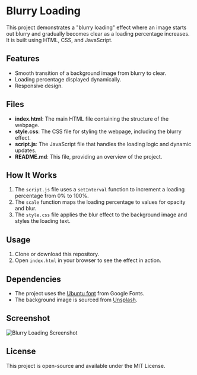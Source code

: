 # Blurry Loading

This project demonstrates a "blurry loading" effect where an image starts out blurry and gradually becomes clear as a loading percentage increases. It is built using HTML, CSS, and JavaScript.

## Features

- Smooth transition of a background image from blurry to clear.
- Loading percentage displayed dynamically.
- Responsive design.

## Files

- **index.html**: The main HTML file containing the structure of the webpage.
- **style.css**: The CSS file for styling the webpage, including the blurry effect.
- **script.js**: The JavaScript file that handles the loading logic and dynamic updates.
- **README.md**: This file, providing an overview of the project.

## How It Works

1. The `script.js` file uses a `setInterval` function to increment a loading percentage from 0% to 100%.
2. The `scale` function maps the loading percentage to values for opacity and blur.
3. The `style.css` file applies the blur effect to the background image and styles the loading text.

## Usage

1. Clone or download this repository.
2. Open `index.html` in your browser to see the effect in action.

## Dependencies

- The project uses the [Ubuntu font](https://fonts.google.com/specimen/Ubuntu) from Google Fonts.
- The background image is sourced from [Unsplash](https://unsplash.com).

## Screenshot

![Blurry Loading Screenshot](https://via.placeholder.com/800x400?text=Blurry+Loading+Effect)

## License

This project is open-source and available under the MIT License.
